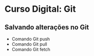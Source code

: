 # Curso Digital: Git
## Salvando alterações no Git
* Comando Git push
* Comando Git pull
* Comando Git fetch